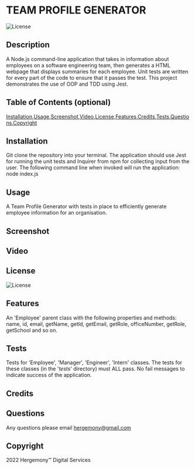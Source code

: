 

# TEAM PROFILE GENERATOR
![License](https://img.shields.io/badge/License-MIT-blue)

## Description
A Node.js command-line application that takes in information about employees on a software engineering team, then generates a HTML webpage that displays summaries for each employee. Unit tests are written for every part of the code to ensure that it passes the test. This project demonstrates the use of OOP and TDD using Jest.

## Table of Contents (optional)
[Installation](##Installation),[Usage](##Usage),[Screenshot](#Screenshot),[Video](#Video),[License](#License),[Features](#Features),[Credits](#Credits),[Tests](#Tests),[Questions](#Questions),[Copyright](#Copyright)

## Installation
Git clone the repository into your terminal. The application should use Jest for running the unit tests and Inquirer from npm for collecting input from the user. The following command line when invoked will run the application: node index.js

## Usage
A Team Profile Generator with tests in place to efficiently generate employee information for an organisation.

## Screenshot


## Video


## License
![License](https://img.shields.io/badge/License-MIT-blue)

## Features
An 'Employee' parent class with the following properties and methods: name, id, email, getName, getId, getEmail, getRole, officeNumber, getRole, getSchool and so on.

## Tests
Tests for 'Employee', 'Manager', 'Engineer', 'Intern' classes. The tests for these classes (in the '_tests_' directory) must ALL pass. No fail messages to indicate success of the application.

## Credits


## Questions
Any questions please email hergemony@gmail.com

## Copyright
2022 Hergemony™️ Digital Services
